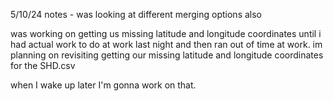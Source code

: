 5/10/24 notes - was looking at different merging options also

was working on getting us missing latitude and longitude coordinates until i had actual work to do at work last night and then ran out of time at work. im planning on revisiting getting our missing latitude and longitude coordinates for the SHD.csv 

when I wake up later I'm gonna work on that.

